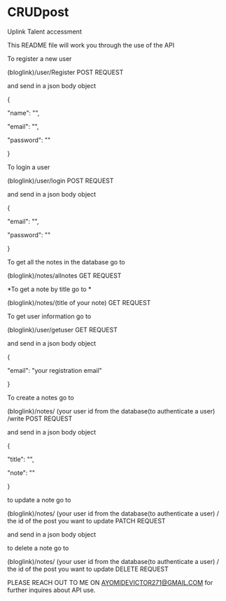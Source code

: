 # CRUDpost
Uplink Talent accessment


This README file will work you through the use of the API


To register a new user

(bloglink)/user/Register     POST REQUEST

and send in a json body object    

{

  "name": "",
  
  "email": "",
  
  "password": ""

}

To login a user

(bloglink)/user/login    POST REQUEST

and send in a json body object

{

  "email": "",
  
  "password": ""

}


To get all the notes in the database go to

(bloglink)/notes/allnotes      GET REQUEST

*To get a note by title go to *

(bloglink)/notes/(title of your note)       GET REQUEST


To get user information go to

(bloglink)/user/getuser   GET REQUEST

and send in a json body object

{

  "email": "your registration email"

}



To create a notes go to

(bloglink)/notes/ (your user id from the database(to authenticate a user) /write       POST REQUEST

and send in a json body object

{

  "title": "",
  
  "note": ""

}

to update a note go to 

(bloglink)/notes/ (your user id from the database(to authenticate a user) / the id of the post you want to update    PATCH REQUEST  

and send in a json body object


to delete a note go to

(bloglink)/notes/ (your user id from the database(to authenticate a user) / the id of the post you want to update     DELETE REQUEST



PLEASE REACH OUT TO ME ON AYOMIDEVICTOR271@GMAIL.COM for further inquires about API use.




